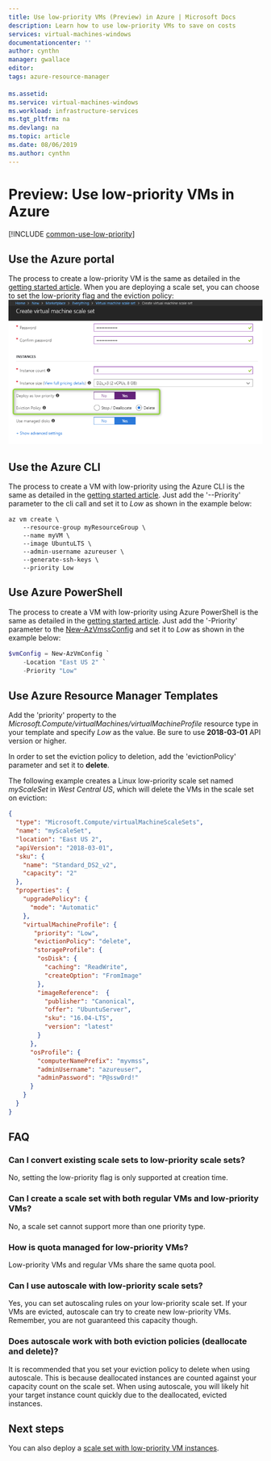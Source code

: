 ```yaml
---
title: Use low-priority VMs (Preview) in Azure | Microsoft Docs
description: Learn how to use low-priority VMs to save on costs
services: virtual-machines-windows
documentationcenter: ''
author: cynthn
manager: gwallace
editor:
tags: azure-resource-manager

ms.assetid: 
ms.service: virtual-machines-windows
ms.workload: infrastructure-services
ms.tgt_pltfrm: na
ms.devlang: na
ms.topic: article
ms.date: 08/06/2019
ms.author: cynthn
---
```



# Preview: Use low-priority VMs in Azure

[!INCLUDE [common-use-low-priority](../common-use-low-priority.md)]  


## Use the Azure portal

The process to create a low-priority VM is the same as detailed in the [getting started article](quick-create-portal.md). When you are deploying a scale set, you can choose to set the low-priority flag and the eviction policy:
![Create a scale set with low-priority VMs](media/use-low-priority/vmss-low-priority-portal.png)

## Use the Azure CLI

The process to create a VM with low-priority using the Azure CLI is the same as detailed in the [getting started article](quick-create-cli.md). Just add the '--Priority' parameter to the cli call and set it to *Low* as shown in the example below:

```azurecli
az vm create \
    --resource-group myResourceGroup \
    --name myVM \
    --image UbuntuLTS \
    --admin-username azureuser \
    --generate-ssh-keys \
    --priority Low
```

## Use Azure PowerShell

The process to create a VM with low-priority using Azure PowerShell is the same as detailed in the [getting started article](quick-create-powershell.md).
Just add the '-Priority' parameter to the [New-AzVmssConfig](/powershell/module/az.compute/new-azvmssconfig) and set it to *Low* as shown in the example below:

```powershell
$vmConfig = New-AzVmConfig `
    -Location "East US 2" `
    -Priority "Low"
```

## Use Azure Resource Manager Templates

Add the 'priority' property to the *Microsoft.Compute/virtualMachines/virtualMachineProfile* resource type in your template and specify *Low* as the value. Be sure to use **2018-03-01** API version or higher. 

In order to set the eviction policy to deletion, add the 'evictionPolicy' parameter and set it to **delete**.

The following example creates a Linux low-priority scale set named *myScaleSet* in *West Central US*, which will delete the VMs in the scale set on eviction:

```json
{
  "type": "Microsoft.Compute/virtualMachineScaleSets",
  "name": "myScaleSet",
  "location": "East US 2",
  "apiVersion": "2018-03-01",
  "sku": {
    "name": "Standard_DS2_v2",
    "capacity": "2"
  },
  "properties": {
    "upgradePolicy": {
      "mode": "Automatic"
    },
    "virtualMachineProfile": {
       "priority": "Low",
       "evictionPolicy": "delete",
       "storageProfile": {
        "osDisk": {
          "caching": "ReadWrite",
          "createOption": "FromImage"
        },
        "imageReference":  {
          "publisher": "Canonical",
          "offer": "UbuntuServer",
          "sku": "16.04-LTS",
          "version": "latest"
        }
      },
      "osProfile": {
        "computerNamePrefix": "myvmss",
        "adminUsername": "azureuser",
        "adminPassword": "P@ssw0rd!"
      }
    }
  }
}
```
## FAQ

### Can I convert existing scale sets to low-priority scale sets?
No, setting the low-priority flag is only supported at creation time.

### Can I create a scale set with both regular VMs and low-priority VMs?
No, a scale set cannot support more than one priority type.

### How is quota managed for low-priority VMs?
Low-priority VMs and regular VMs share the same quota pool. 

### Can I use autoscale with low-priority scale sets?
Yes, you can set autoscaling rules on your low-priority scale set. If your VMs are evicted, autoscale can try to create new low-priority VMs. Remember, you are not guaranteed this capacity though. 

### Does autoscale work with both eviction policies (deallocate and delete)?
It is recommended that you set your eviction policy to delete when using autoscale. This is because deallocated instances are counted against your capacity count on the scale set. When using autoscale, you will likely hit your target instance count quickly due to the deallocated, evicted instances. 

## Next steps
You can also deploy a [scale set with low-priority VM instances](../../virtual-machine-scale-sets/virtual-machine-scale-sets-use-low-priority.md).
